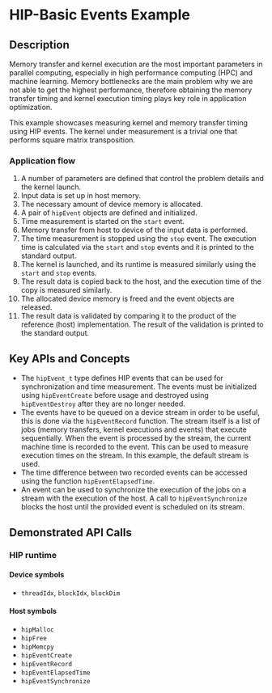 # HIP-Basic Events Example
## Description
Memory transfer and kernel execution are the most important parameters in parallel computing, especially in high performance computing (HPC) and machine learning. Memory bottlenecks are the main problem why we are not able to get the highest performance, therefore obtaining the memory transfer timing and kernel execution timing plays key role in application optimization.

This example showcases measuring kernel and memory transfer timing using HIP events. The kernel under measurement is a trivial one that performs square matrix transposition.

### Application flow 
1. A number of parameters are defined that control the problem details and the kernel launch.
2. Input data is set up in host memory.
3. The necessary amount of device memory is allocated.
4. A pair of `hipEvent` objects are defined and initialized.
5. Time measurement is started on the `start` event.
6. Memory transfer from host to device of the input data is performed.
7. The time measurement is stopped using the `stop` event. The execution time is calculated via the `start` and `stop` events and it is printed to the standard output.
8. The kernel is launched, and its runtime is measured similarly using the `start` and `stop` events.
9. The result data is copied back to the host, and the execution time of the copy is measured similarly.
10. The allocated device memory is freed and the event objects are released.
11. The result data is validated by comparing it to the product of the reference (host) implementation. The result of the validation is printed to the standard output.

## Key APIs and Concepts
- The `hipEvent_t` type defines HIP events that can be used for synchronization and time measurement. The events must be initialized using `hipEventCreate` before usage and destroyed using `hipEventDestroy` after they are no longer needed.
- The events have to be queued on a device stream in order to be useful, this is done via the `hipEventRecord` function. The stream itself is a list of jobs (memory transfers, kernel executions and events) that execute sequentially. When the event is processed by the stream, the current machine time is recorded to the event. This can be used to measure execution times on the stream. In this example, the default stream is used.
- The time difference between two recorded events can be accessed using the function `hipEventElapsedTime`.
- An event can be used to synchronize the execution of the jobs on a stream with the execution of the host. A call to `hipEventSynchronize` blocks the host until the provided event is scheduled on its stream.

## Demonstrated API Calls
### HIP runtime
#### Device symbols
- `threadIdx`, `blockIdx`, `blockDim`

#### Host symbols
- `hipMalloc`
- `hipFree`
- `hipMemcpy`
- `hipEventCreate`
- `hipEventRecord`
- `hipEventElapsedTime`
- `hipEventSynchronize`
